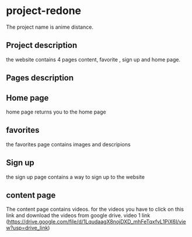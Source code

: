 # project-redone
The project name is anime distance.


## Project description

the website contains 4 pages content, favorite , sign up and home page.

## Pages description

## Home page
home page returns you to the home page

## favorites
the favorites page contains images and descripions 

## Sign up
the sign up page contains a way to sign up to the website

## content  page
The content page contains videos. for the videos you have to click on this link and download the videos from google drive.
video 1 link (https://drive.google.com/file/d/1LqudaagX8nojDXD_mhFeTqxfvL1PiX6I/view?usp=drive_link)
